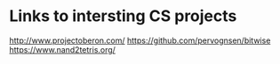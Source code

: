 # Links to intersting CS projects
http://www.projectoberon.com/
https://github.com/pervognsen/bitwise
https://www.nand2tetris.org/
